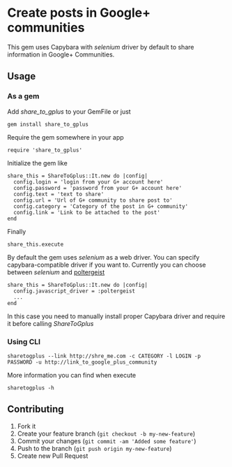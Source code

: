# Create posts in Google+ communities

This gem uses Capybara with *selenium* driver by default to share information in Google+ Communities.

## Usage

### As a gem

Add *share_to_gplus* to your GemFile or just

    gem install share_to_gplus

Require the gem somewhere in your app

    require 'share_to_gplus'

Initialize the gem like

    share_this = ShareToGplus::It.new do |config|
      config.login = 'login from your G+ account here'
      config.password = 'password from your G+ account here'
      config.text = 'text to share'
      config.url = 'Url of G+ community to share post to'
      config.category = 'Category of the post in G+ community'
      config.link = 'Link to be attached to the post'
    end

Finally

    share_this.execute

By default the gem uses *selenium* as a web driver. You can specify capybara-compatible driver if you want to. Currently you can choose between *selenium* and [poltergeist](https://github.com/teampoltergeist/poltergeist)

    share_this = ShareToGplus::It.new do |config|
      config.javascript_driver = :poltergeist
      ...
    end

In this case you need to manually install proper Capybara driver and require it before calling *ShareToGplus*

### Using CLI

    sharetogplus --link http://shre_me.com -c CATEGORY -l LOGIN -p PASSWORD -u http://link_to_google_plus_community

More information you can find when execute

    sharetogplus -h

## Contributing

1. Fork it
2. Create your feature branch (`git checkout -b my-new-feature`)
3. Commit your changes (`git commit -am 'Added some feature'`)
4. Push to the branch (`git push origin my-new-feature`)
5. Create new Pull Request
